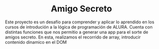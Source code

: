 <h1 align="center"> Amigo Secreto </h1>

<p align="left">
   Este proyecto es un desafío para comprender y aplicar lo aprendido en los cursos de introdución a la lógica de programación de ALURA. 
  Cuenta con distintas funciones que nos permitio a generar una app para el sorte de amigos secreto. En esta, realizamos el recorrido de array, introducir contenido dinamico en el DOM</p>
